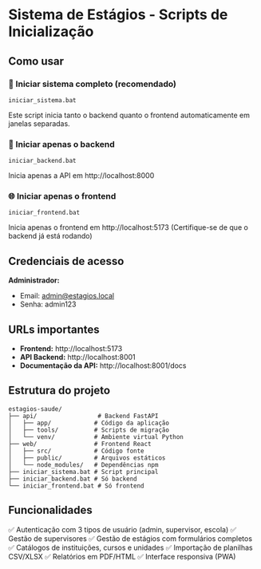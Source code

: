# Sistema de Estágios - Scripts de Inicialização

## Como usar

### 🚀 Iniciar sistema completo (recomendado)
```
iniciar_sistema.bat
```
Este script inicia tanto o backend quanto o frontend automaticamente em janelas separadas.

### 🔧 Iniciar apenas o backend
```
iniciar_backend.bat
```
Inicia apenas a API em http://localhost:8000

### 🌐 Iniciar apenas o frontend
```
iniciar_frontend.bat
```
Inicia apenas o frontend em http://localhost:5173
(Certifique-se de que o backend já está rodando)

## Credenciais de acesso

**Administrador:**
- Email: admin@estagios.local
- Senha: admin123

## URLs importantes

- **Frontend:** http://localhost:5173
- **API Backend:** http://localhost:8001
- **Documentação da API:** http://localhost:8001/docs

## Estrutura do projeto

```
estagios-saude/
├── api/                 # Backend FastAPI
│   ├── app/            # Código da aplicação
│   ├── tools/          # Scripts de migração
│   └── venv/           # Ambiente virtual Python
├── web/                # Frontend React
│   ├── src/            # Código fonte
│   ├── public/         # Arquivos estáticos
│   └── node_modules/   # Dependências npm
├── iniciar_sistema.bat # Script principal
├── iniciar_backend.bat # Só backend
└── iniciar_frontend.bat # Só frontend
```

## Funcionalidades

✅ Autenticação com 3 tipos de usuário (admin, supervisor, escola)
✅ Gestão de supervisores
✅ Gestão de estágios com formulários completos
✅ Catálogos de instituições, cursos e unidades
✅ Importação de planilhas CSV/XLSX
✅ Relatórios em PDF/HTML
✅ Interface responsiva (PWA)